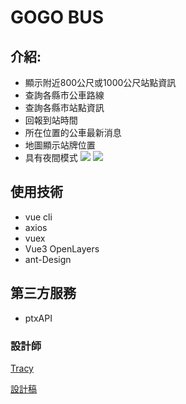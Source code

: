 # GOGO BUS

## 介紹:
- 顯示附近800公尺或1000公尺站點資訊
- 查詢各縣市公車路線
- 查詢各縣市站點資訊
- 回報到站時間
- 所在位置的公車最新消息
- 地圖顯示站牌位置
- 具有夜間模式
![](https://i.imgur.com/n4MwPRv.png)
  ![](https://i.imgur.com/VuTPZ2b.png)

## 使用技術
* vue cli
* axios
* vuex
* Vue3 OpenLayers
* ant-Design

## 第三方服務
- ptxAPI





### 設計師

[Tracy]([https://](https://2021.thef2e.com/users/6296427084285739806/))

[設計稿](https://www.figma.com/file/xOMBI7dB1EEIyXfGdKuHqF/%E5%85%A8%E5%8F%B0%E5%85%AC%E8%BB%8A%E5%8B%95%E6%85%8B%E6%99%82%E5%88%BB%E6%9F%A5%E8%A9%A2%E6%87%89%E7%94%A8%E6%9C%8D%E5%8B%99?node-id=91%3A317)


